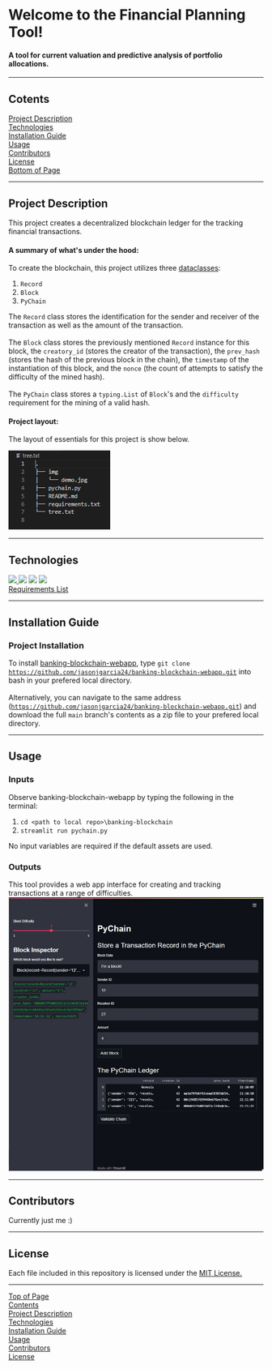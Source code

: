 # <a id="Top-of-Page"> Welcome to the Financial Planning Tool!</a>
#### A tool for current valuation and predictive analysis of portfolio allocations.

***
## <a id="Contents">Cotents</a>
[Project Description](#Project-Description)<br>
[Technologies](#Technologies)<br>
[Installation Guide](#Installation-Guide)<br>
[Usage](#Usage)<br>
[Contributors](#Contributors)<br>
[License](#License)<br>
[Bottom of Page](#Bottom-of-Page)<br>

***
## <a id="Project-Description">Project Description</a>
This project creates a decentralized blockchain ledger for the tracking financial transactions.

#### A summary of what's under the hood:    
To create the blockchain, this project utilizes three <a href="https://docs.python.org/3/library/dataclasses.html" title="docs.python.org - dataclasses" target="_blank">dataclasses</a>:<br>
 1. <code>Record</code>
 2. <code>Block</code>
 3. <code>PyChain</code><br>

The <code>Record</code> class stores the identification for the sender and receiver of the transaction as well as the amount of the transaction.<br><br>
The <code>Block</code> class stores the previously mentioned <code>Record</code> instance for this block, the <code>creatory_id</code> (stores the creator of the transaction), the <code>prev_hash</code> (stores the hash of the previous block in the chain), the <code>timestamp</code> of the instantiation of this block, and the <code>nonce</code> (the count of attempts to satisfy the difficulty of the mined hash).<br><br>
The <code>PyChain</code> class stores a <code>typing.List</code> of <code>Block</code>'s and the <code>difficulty</code> requirement for the mining of a valid hash.

#### Project layout:
The layout of essentials for this project is show below.
<p><a href="tree.txt"><img src="img/project_tree.png" title="project tree"></a></p>

***
## <a id="Technologies">Technologies</a>
<a href="https://docs.python.org/release/3.8.0/" title="https://docs.python.org/release/3.8.0/"><img src="https://img.shields.io/badge/python-3.7--3.9-red">
<a href="https://pandas.pydata.org/docs/" title="https://pandas.pydata.org/docs/"><img src="https://img.shields.io/badge/pandas-1.2.5-red"></a>
<a href="https://jupyter-notebook.readthedocs.io/en/stable/" title="https://jupyter-notebook.readthedocs.io/en/stable/"><img src="https://img.shields.io/badge/jupyter--notebook-6.4.0-green"></a>
<a href="https://streamlit.io/" title="https://streamlit.io/"><img src="https://img.shields.io/badge/streamlit-0.84.2-red"></a>
<br>
<a href="requirements.txt" title="requirements.txt">Requirements List</a>

***
## <a id="Installation-Guide">Installation Guide</a>
### Project Installation
To install <a href="https://github.com/jasonjgarcia24/banking-blockchain-webapp" title="https://github.com/jasonjgarcia24/banking-blockchain-webapp">banking-blockchain-webapp</a>, type <code>git clone https://github.com/jasonjgarcia24/banking-blockchain-webapp.git</code> into bash in your prefered local directory.<br><br>
Alternatively, you can navigate to the same address (<code>https://github.com/jasonjgarcia24/banking-blockchain-webapp.git</code>) and download the full <code>main</code> branch's contents as a zip file to your prefered local directory.<br>

***
## <a id="Usage">Usage</a>
### Inputs
Observe banking-blockchain-webapp by typing the following in the terminal:<br>
 1. <code>cd &lt;path to local repo&gt;\banking-blockchain</code>
 2. <code>streamlit run pychain.py</code><br>
 
No input variables are required if the default assets are used.<br>

### Outputs
This tool provides a web app interface for creating and tracking transactions at a range of difficulties.<br>
<img src="img/demo.png" title="banking-blockchain-webapp demo"><br>

***
## <a id="Contributors">Contributors</a>
Currently just me :)<br>

***
## <a id="License">License</a>
Each file included in this repository is licensed under the <a href="https://github.com/jasonjgarcia24/financial-planning-tools/blob/main/LICENSE" title="github.com/jasonjgarcia24/financial-planning-tools/blob/main/LICENSE">MIT License.</a>

***
[Top of Page](#Top-of-Page)<br>
[Contents](#Contents)<br>
[Project Description](#Project-Description)<br>
[Technologies](#Technologies)<br>
[Installation Guide](#Installation-Guide)<br>
[Usage](#Usage)<br>
[Contributors](#Contributors)<br>
[License](#License)<br>
<a id="Bottom-of-Page"></a>
